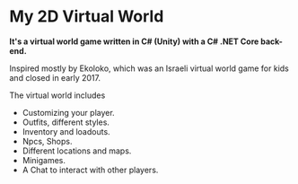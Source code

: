 # My 2D Virtual World
**It's a virtual world game written in C# (Unity) with a C# .NET Core back-end.**

Inspired mostly by Ekoloko, which was an Israeli virtual world game for kids and closed in early 2017.

The virtual world includes
- Customizing your player.
- Outfits, different styles.
- Inventory and loadouts.
- Npcs, Shops.
- Different locations and maps.
- Minigames.
- A Chat to interact with other players.
